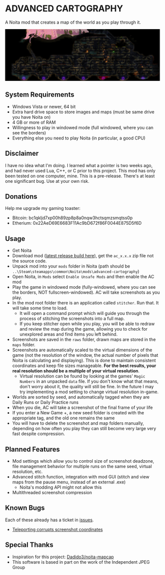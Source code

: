 # ADVANCED CARTOGRAPHY
A Noita mod that creates a map of the world as you play through it.

![banner](examples/banner_compressed.jpg)

## System Requirements

- Windows Vista or newer, 64 bit
- Extra hard drive space to store images and maps (must be same drive you have Noita on)
- 4 GB or more of RAM
- Willingness to play in windowed mode (full windowed, where you can see the borders)
- Everything else you need to play Noita (in particular, a good CPU)

## Disclaimer

I have no idea what I'm doing. I learned what a pointer is two weeks ago, and had never used Lua, C++, or C prior to this project. This mod has only been tested on one computer, mine. This is a pre-release. There's at least one significant bug. Use at your own risk.

## Donations

Help me upgrade my gaming toaster:

- Bitcoin: bc1qkljd7xp00h89zp8p8a0nqw3hctsqmzsmqtss0p
- Etherium: 0x22AeD69E6683F11Ac9bD672f86F0044E875D5f6D

## Usage

- Get Noita
- Download mod ([latest release build here](https://github.com/d0ng1er/advanced_cartography/releases)), get the `ac_x.x.x` zip file not the source code.
- Unpack mod into your `mods` folder in Noita (path should be `..\Steam\steamapps\common\Noita\mods\advanced-cartography`)
- Open Noita, in `Mods` select `Enable Unsafe Mods` and then enable the AC mod
- Play the game in windowed mode (fully-windowed, where you can see the borders, NOT fullscreen-windowed). AC will take screenshots as you play.
- In the mod root folder there is an application called `stitcher`. Run that. It will take some time to load.
    - It will open a command prompt which will guide you through the process of stitching the screenshots into a full map.
    - If you keep stitcher open while you play, you will be able to redraw and review the map during the game, allowing you to check for unexplored areas and find items you left behind.
- Screenshots are saved in the `raws` folder, drawn maps are stored in the `maps` folder.
- Screenshots are automatically scaled to the virtual dimensions of the game (not the resolution of the window, the actual number of pixels that Noita is calculating and displaying). This is done to maintain consistent coordinates and keep file sizes manageable. **For the best results, your real resolution should be a multiple of your virtual resolution**.
    - Virtual resolution can be found by looking at the games' `Magic Numbers` in an unpacked `data` file. If you don't know what that means, don't worry about it, the quality will still be fine. In the future I may try implementing a mod setting to change virtual resolution in-game.
- Worlds are sorted by seed, and automatically tagged when they are Daily Runs or Daily Practice runs
- When you die, AC will take a screenshot of the final frame of your life
- If you enter a New Game +, a new seed folder is created with the appropriate tag, and the old one remains the same
- You will have to delete the screenshot and map folders manually, depending on how often you play they can still become very large very fast despite compression.

## Planned Features

- Mod settings which allow you to control size of screenshot deadzone, file management behavior for multiple runs on the same seed, virtual resolution, etc. 
- Advanced stitch function, integration with mod GUI (stitch and view maps from the pause menu, instead of an external .exe)
    - Noita's modding API might not allow this
- Multithreaded screenshot compression

## Known Bugs

Each of these already has a ticket in [issues](https://github.com/d0ng1er/advanced_cartography/issues).

- [Teleporting corrupts screenshot coordinates](https://github.com/d0ng1er/advanced_cartography/issues/1)

## Special Thanks

- Inspiration for this project: [Dadido3/noita-mapcap](https://github.com/Dadido3/noita-mapcap)
- This software is based in part on the work of the Independent JPEG Group
